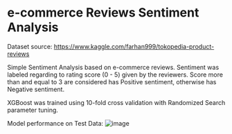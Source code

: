 # e-commerce Reviews Sentiment Analysis

Dataset source: https://www.kaggle.com/farhan999/tokopedia-product-reviews

Simple Sentiment Analysis based on e-commerce reviews.
Sentiment was labeled regarding to rating score (0 - 5) given by the reviewers.
Score more than and equal to 3 are considered has Positive sentiment, otherwise has Negative sentiment.

XGBoost was trained using 10-fold cross validation with Randomized Search parameter tuning.

Model performance on Test Data:
![image](https://user-images.githubusercontent.com/70200533/147870749-d4e4bffa-8106-47f2-be5b-dcda74c0568a.png)
